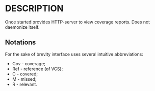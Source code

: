DESCRIPTION
===========

Once started provides HTTP-server to view coverage reports.  Does not daemonize
itself.

Notations
---------

For the sake of brevity interface uses several intuitive abbreviations:

 * Cov - coverage;
 * Ref - reference (of VCS);
 * C - covered;
 * M - missed;
 * R - relevant.
